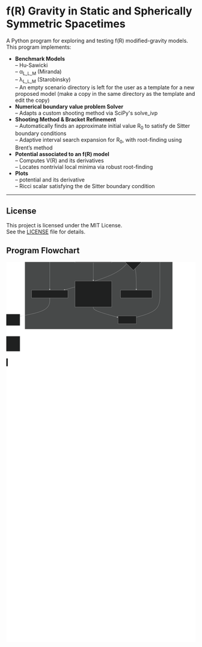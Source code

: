 # f(R) Gravity in Static and Spherically Symmetric Spacetimes

A Python program for exploring and testing f(R) modified-gravity models. This program implements:

- **Benchmark Models**  
  – Hu-Sawicki   
  – α<sub>L_L_M</sub> (Miranda)   
  – λ<sub>L_L_M</sub> (Starobinsky)  
  – An empty scenario directory is left for the user as a template for a new proposed model (make a copy in the same directory as the template and edit the copy)
- **Numerical boundary value problem Solver**  
  – Adapts a custom shooting method via SciPy's solve_ivp  
- **Shooting Method & Bracket Refinement**  
  – Automatically finds an approximate initial value R<sub>0</sub> to satisfy de Sitter boundary conditions  
  – Adaptive interval search expansion for R<sub>0</sub>, with root-finding using Brent’s method  
- **Potential associated to an f(R) model**  
  – Computes V(R) and its derivatives  
  – Locates nontrivial local minima via robust root-finding  
- **Plots**  
  – potential and its derivative  
  – Ricci scalar satisfying the de Sitter boundary condition

---

## License

This project is licensed under the MIT License.  
See the [LICENSE](LICENSE) file for details.

## Program Flowchart

![Program flowchart](docs/flowchart.svg)
